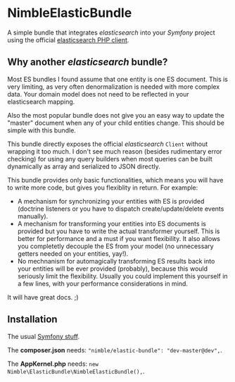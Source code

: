 NimbleElasticBundle
===================

A simple bundle that integrates _elasticsearch_ into your _Symfony_ project using the official
[elasticsearch PHP client](https://github.com/elastic/elasticsearch-php).

## Why another _elasticsearch_ bundle?

Most ES bundles I found assume that one entity is one ES document. This is very limiting, as very often
denormalization is needed with more complex data. Your domain model does not need to be reflected in your
elasticsearch mapping.

Also the most popular bundle does not give you an easy way to update the "master" document when any of your
child entities change. This should be simple with this bundle.

This bundle directly exposes the official _elasticsearch_ `Client` without wrapping it too much. I don't see
much reason (besides rudimentary error checking) for using any query builders when most queries can be built
dynamically as array and serialized to JSON directly.

This bundle provides only basic functionalities, which means you will have to write more code, but gives you
flexiblity in return. For example:
* A mechanism for synchronizing your entities with ES is provided (doctrine listeners or you have to dispatch
create/update/delete events manually).
* A mechanism for transforming your entities into ES documents is provided but you have to write the actual 
transformer yourself. This is better for performance and a must if you want flexibility. It also allows you 
completetly decouple the ES from your model (no unnecessary getters needed on your entities, yay!).
* No mechnanism for automagically transforming ES results back into your entities will be ever provided 
(probably), because this would seriously limit the flexibility. Usually you could implement this yourself in 
a few lines, with your performance considerations in mind.

It will have great docs. ;)

## Installation

The usual [Symfony stuff](http://symfony.com/doc/current/cookbook/bundles/installation.html).

The **composer.json** needs: `"nimble/elastic-bundle": "dev-master@dev",`.

The **AppKernel.php** needs: `new Nimble\ElasticBundle\NimbleElasticBundle(),`.
